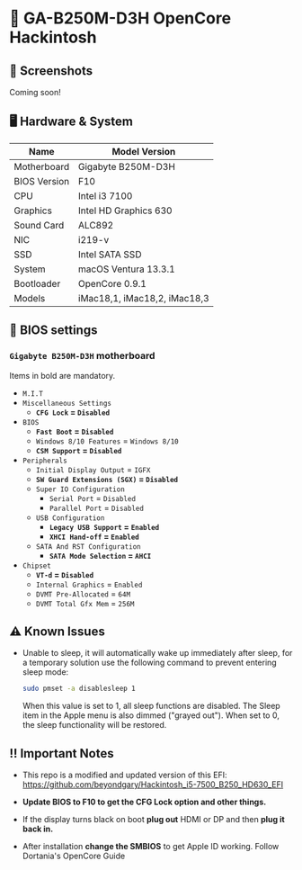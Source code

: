# 🍎 GA-B250M-D3H OpenCore Hackintosh

## 📸 Screenshots

Coming soon!

## 🖥️ Hardware & System

| Name | Model Version |
| -------- | ----------------------------- |
| Motherboard | Gigabyte B250M-D3H |
| BIOS Version | F10 |
| CPU | Intel i3 7100 |
| Graphics | Intel HD Graphics 630 |
| Sound Card | ALC892 |
| NIC | i219-v |
| SSD | Intel SATA SSD |
| System | macOS Ventura 13.3.1 |
| Bootloader | OpenCore 0.9.1 |
| Models | iMac18,1, iMac18,2, iMac18,3 | 

## 🔧 BIOS settings

### `Gigabyte B250M-D3H` motherboard
Items in bold are mandatory.
- `M.I.T`
- `Miscellaneous Settings`
   - **`CFG Lock` = `Disabled`**
- `BIOS`
   - **`Fast Boot` = `Disabled`**
   - `Windows 8/10 Features` = `Windows 8/10`
   - **`CSM Support` = `Disabled`**
- `Peripherals`
   - `Initial Display Output` = `IGFX`
   - **`SW Guard Extensions (SGX)` = `Disabled`**
   - `Super IO Configuration`
     - `Serial Port` = `Disabled`
     - `Parallel Port` = `Disabled`
   - `USB Configuration`
     - **`Legacy USB Support` = `Enabled`**
     - **`XHCI Hand-off` = `Enabled`**
   - `SATA And RST Configuration`
     - **`SATA Mode Selection` = `AHCI`**
- `Chipset`
   - **`VT-d` = `Disabled`**
   - `Internal Graphics` = `Enabled`
   - `DVMT Pre-Allocated` = `64M`
   - `DVMT Total Gfx Mem` = `256M`

## ⚠️ Known Issues

* Unable to sleep, it will automatically wake up immediately after sleep, 
for a temporary solution use the following command to prevent entering 
sleep 
mode:
   ``` bash
   sudo pmset -a disablesleep 1
   ```
   When this value is set to 1, all sleep functions are disabled. The 
Sleep item in the Apple menu is also dimmed ("grayed out"). When set to 0, 
the sleep functionality will be restored.

## ‼️ Important Notes

* This repo is a modified and updated version of this EFI: 
https://github.com/beyondgary/Hackintosh_i5-7500_B250_HD630_EFI 

* **Update BIOS to F10 to get the CFG Lock option and other things.**
  
* If the display turns black on boot **plug out** HDMI or DP and then **plug it back in.**

* After installation **change the SMBIOS** to get Apple ID working. Follow Dortania's OpenCore Guide